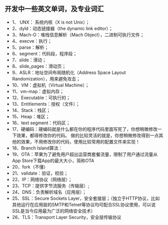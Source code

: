 ## 开发中一些英文单词，及专业词汇

* 1、 UNX： 系统内核（X is not Unix）；
* 2、dyld：动态链接器（the dynamic link editor）；
* 3、Mach-O：堆栈信息解析（Mach Object），二进制可执行文件；
* 4、execve：执行；
* 5、parse：解析；
* 6、segment：代码段，程序段；
* 7、slide：滑动；
* 8、slide_pages：滑动页；
* 9、ASLR：地址空间布局随机化（Address Space Layout Randomization），用来避免攻击；
* 10、VM：虚拟机（Virtual Machine）；
* 11、vm-map：虚拟内存；
* 12、Executable：可执行的；
* 13、Entitlements：授权（文件）；
* 14、Stack：栈区；
* 15、Heap：堆区；
* 16、text segment：代码区；
* 17、硬编码：硬编码就是什么都在你的程序代码里面写死了，你想稍微修改一下效果，都得修改你的代码。
做的比较灵活的就是，你想稍微修改得到一点其他的效果，不用修改你的代码，使用比较常用的配置文件来实现！
* 18、Branch Island算法：
* 19、OTA：苹果为了避免用户超出运营商套餐流量，限制了用户通过流量从App Store下载App的最大大小，简称OTA
* 20、fork（不懂）
* 21、validate：验证，校验；
* 22、IP：网络协议（网络层）；
* 23、TCP：提供字节流服务（传输层）;
* 24、DNS：负责解析域名（应用层）；
* 25、SSL：Secure Sockets Layer，安全套接层；（独立于HTTP协议，比如其他运行在应用层的SMTP和Telnet等协议均可配合SSL协议使用，可以说SSL是当今应用最为广泛的网络安全技术）
* 26、TLS：Transport Layer Security，安全层传输协议
